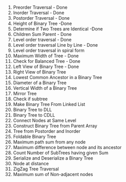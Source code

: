 1. Preorder Traversal   - Done
2. Inorder Traversal    - Done
3. Postorder Traversal  - Done
4. Height of Binary Tree    -Done
5. Determine if Two Trees are Identical     -Done
6. Children Sum Parent  - Done
7. Level order traversal    - Done
8. Level order traversal Line by Line   - Done
9. Level order traversal in spiral form
10. Maximum Width of Tree   - Done
11. Check for Balanced Tree     - Done
12. Left View of Binary Tree    - Done
13. Right View of Binary Tree
14. Lowest Common Ancestor in a Binary Tree
15. Diameter of a Binary Tree
16. Vertical Width of a Binary Tree
17. Mirror Tree
18. Check if subtree
19. Make Binary Tree From Linked List
20. Binary Tree to DLL
21. Binary Tree to CDLL
22. Connect Nodes at Same Level
23. Construct Binary Tree from Parent Array
24. Tree from Postorder and Inorder
25. Foldable Binary Tree
26. Maximum path sum from any node
27. Maximum difference between node and its ancestor
28. Count Number of SubTrees having given Sum
29. Serialize and Deserialize a Binary Tree
30. Node at distance
31. ZigZag Tree Traversal
32. Maximum sum of Non-adjacent nodes